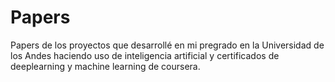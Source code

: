 # Papers
Papers de los proyectos  que desarrollé en mi pregrado en la Universidad de los Andes haciendo uso de inteligencia artificial y certificados de deeplearning y machine learning de coursera.
